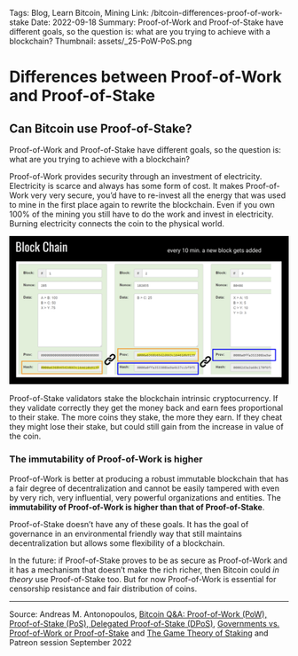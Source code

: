 Tags: Blog, Learn Bitcoin, Mining
Link: /bitcoin-differences-proof-of-work-stake
Date: 2022-09-18
Summary: Proof-of-Work and Proof-of-Stake have different goals, so the question is: what are you trying to achieve with a blockchain? 
Thumbnail: assets/_25-PoW-PoS.png

# Differences between Proof-of-Work and Proof-of-Stake
## Can Bitcoin use Proof-of-Stake?

Proof-of-Work and Proof-of-Stake have different goals, so the question is: what are you trying to achieve with a blockchain? 

Proof-of-Work provides security through an investment of electricity. Electricity is scarce and always has some form of cost. It makes Proof-of-Work very very secure, you’d have to re-invest all the energy that was used to mine in the first place again to rewrite the blockchain. Even if you own 100% of the mining you still have to do the work and invest in electricity. Burning electricity connects the coin to the physical world.

![Blocks are chained together and store transactions in the chronologically correct order - Satoshi Nakamoto called it time chain, Source: Anita Posch, representation of a block chain](assets/_25-PoW-PoS.png)

Proof-of-Stake validators stake the blockchain intrinsic cryptocurrency. If they validate correctly they get the money back and earn fees proportional to their stake. The more coins they stake, the more they earn. If they cheat they might lose their stake, but could still gain from the increase in value of the coin.

### The immutability of Proof-of-Work is higher
Proof-of-Work is better at producing a robust immutable blockchain that has a fair degree of decentralization and cannot be easily tampered with even by very rich, very influential, very powerful organizations and entities. The **immutability of Proof-of-Work is higher than that of Proof-of-Stake**. 

Proof-of-Stake doesn’t have any of these goals. It has the goal of governance in an environmental friendly way that still maintains decentralization but allows some flexibility of a blockchain. 

In the future: if Proof-of-Stake proves to be as secure as Proof-of-Work and it has a mechanism that doesn’t make the rich richer, then Bitcoin could _in theory_ use Proof-of-Stake too. But for now Proof-of-Work is essential for censorship resistance and fair distribution of coins.

---
<span style="color:font-size:5px">Source: Andreas M. Antonopoulos, <a href="https://www.youtube.com/watch?v=3W_3AQrQEOM">Bitcoin Q&A: Proof-of-Work (PoW), Proof-of-Stake (PoS), Delegated Proof-of-Stake (DPoS)</a>, <a href="https://www.youtube.com/watch?v=qrwgYDAoZV0">Governments vs. Proof-of-Work or Proof-of-Stake</a> and <a href="https://www.youtube.com/watch?v=MHYS0xgZ9dQ">The Game Theory of Staking</a> and Patreon session September 2022
</span>

